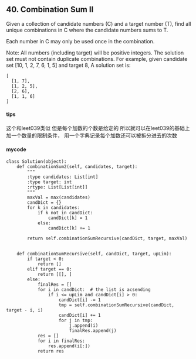 ## 40. Combination Sum II

Given a collection of candidate numbers (C) and a target number (T), find all unique combinations in C where the candidate numbers sums to T.

Each number in C may only be used once in the combination.

Note:
All numbers (including target) will be positive integers.
The solution set must not contain duplicate combinations.
For example, given candidate set [10, 1, 2, 7, 6, 1, 5] and target 8, 
A solution set is: 

```
[
  [1, 7],
  [1, 2, 5],
  [2, 6],
  [1, 1, 6]
]
```

#### tips
这个和leet039类似 但是每个加数的个数是给定的 所以就可以在leet039的基础上 加一个数量的限制条件， 用一个字典记录每个加数还可以被拆分进去的次数

#### mycode

```
class Solution(object):
    def combinationSum2(self, candidates, target):
        """
        :type candidates: List[int]
        :type target: int
        :rtype: List[List[int]]
        """
        maxVal = max(candidates)
        candDict = {}
        for k in candidates:
            if k not in candDict:
                candDict[k] = 1
            else:
                candDict[k] += 1

        return self.combinationSumRecursive(candDict, target, maxVal)


    def combinationSumRecursive(self, candDict, target, upLim):
        if target < 0:
            return []
        elif target == 0:
            return [[], ]
        else:
            finalRes = []
            for i in candDict:  # the list is acsending
                if i <= upLim and candDict[i] > 0:
                    candDict[i] -= 1
                    tmp = self.combinationSumRecursive(candDict, target - i, i)
                    candDict[i] += 1
                    for j in tmp:
                        j.append(i)
                        finalRes.append(j)
            res = []
            for i in finalRes:
                res.append(i[:])
            return res
```
